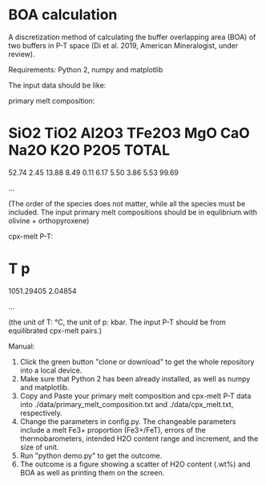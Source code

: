 # BOA calculation
A discretization method of calculating the buffer overlapping area (BOA) of two buffers in P-T space (Di et al. 2019, American Mineralogist, under review).

Requirements:
Python 2, numpy and matplotlib


The input data should be like:

primary melt composition:
# SiO2 TiO2 Al2O3 TFe2O3 MgO CaO Na2O K2O P2O5 TOTAL
52.74 	2.45 	13.88 	8.49 	0.11 	6.17 	5.50 	3.86 	5.53 	99.69 

...

(The order of the species does not matter, while all the species must be included. The input primary melt compositions should be in equlibrium with olivine + orthopyroxene)

cpx-melt P-T:
# T p
1051.29405	2.04854

...

(the unit of T: °C, the unit of p: kbar. The input P-T should be from equilibrated cpx-melt pairs.)


Manual:
1. Click the green button "clone or download" to get the whole repository into a local device.
2. Make sure that Python 2 has been already installed, as well as numpy and matplotlib.
3. Copy and Paste your primary melt composition and cpx-melt P-T data into ./data/primary_melt_composition.txt and ./data/cpx_melt.txt, respectively.
4. Change the parameters in config.py. The changeable parameters include a melt Fe3+ proportion (Fe3+/FeT), errors of the thermobarometers, intended H2O content range and increment, and the size of unit.
5. Run "python demo.py" to get the outcome.
6. The outcome is a figure showing a scatter of H2O content (.wt%) and BOA as well as printing them on the screen.
